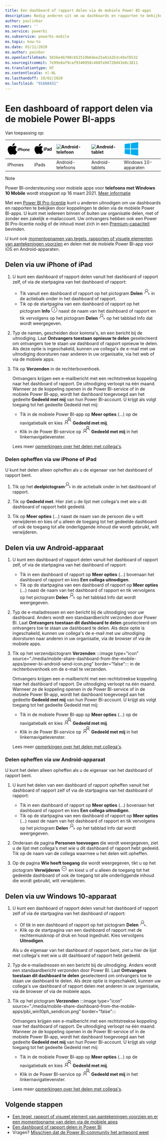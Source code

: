```yaml
---
title: Een dashboard of rapport delen via de mobiele Power BI-apps
description: Nodig anderen uit om uw dashboards en rapporten te bekijken door koppelingen te delen via de mobiele Power BI-apps. Hier vindt u meer informatie.
author: paulinbar
ms.reviewer: ''
ms.service: powerbi
ms.subservice: powerbi-mobile
ms.topic: how-to
ms.date: 03/11/2020
ms.author: painbar
ms.openlocfilehash: 5656e4b708cb52519b6dee25a8142b3c49af6532
ms.sourcegitcommit: 7e99e8af9caf9340958c4607a94728d43e8c3811
ms.translationtype: HT
ms.contentlocale: nl-NL
ms.lasthandoff: 10/02/2020
ms.locfileid: "91668431"
---
```

# <a name="share-a-dashboard-or-report-from-the-power-bi-mobile-apps"></a>Een dashboard of rapport delen via de mobiele Power BI-apps
Van toepassing op:

| ![iPhone](./media/mobile-share-dashboard-from-the-mobile-apps/iphone-logo-50-px.png) | ![iPad](./media/mobile-share-dashboard-from-the-mobile-apps/ipad-logo-50-px.png) | ![Android-telefoon](./media/mobile-share-dashboard-from-the-mobile-apps/android-phone-logo-50-px.png) | ![Android-tablet](./media/mobile-share-dashboard-from-the-mobile-apps/android-tablet-logo-50-px.png) | ![Windows 10](./media/mobile-share-dashboard-from-the-mobile-apps/win-10-logo-50-px.png) |
|:--- |:--- |:--- |:--- |:--- |
| iPhones |iPads |Android-telefoons |Android-tablets |Windows 10-apparaten |

>[!NOTE]
>Power BI-ondersteuning voor mobiele apps voor **telefoons met Windows 10 Mobile** wordt stopgezet op 16 maart 2021. [Meer informatie](/legal/powerbi/powerbi-mobile/power-bi-mobile-app-end-of-support-for-windows-phones)

Met een [Power BI Pro-licentie](../../fundamentals/service-features-license-type.md) kunt u anderen uitnodigen om uw dashboards en rapporten te bekijken door koppelingen te delen via de mobiele Power BI-apps. U kunt met iedereen binnen of buiten uw organisatie delen, met of zonder een zakelijk e-mailaccount. Uw ontvangers hebben ook een Power BI Pro-licentie nodig of de inhoud moet zich in een [Premium-capaciteit](../../admin/service-premium-what-is.md) bevinden.

U kunt ook [momentopnamen van tegels, rapporten of visuele elementen van aantekeningen voorzien](mobile-annotate-and-share-a-tile-from-the-mobile-apps.md) en delen met de mobiele Power BI-app voor iOS en Android-apparaten. 

## <a name="share-from-your-iphone-or-ipad"></a>Delen via uw iPhone of iPad

1. U kunt een dashboard of rapport delen vanuit het dashboard of rapport zelf, of via de startpagina van het dashboard of rapport:
    *  Tik vanuit een dashboard of rapport op het pictogram **Delen** ![uitnodigingspictogram](././media/mobile-share-dashboard-from-the-mobile-apps/power-bi-android-invite-icon-ss.png) in de actiebalk onder in het dashboard of rapport.
    *  Tik op de startpagina van een dashboard of rapport op het pictogram **Info** ![Meer informatie](./media/mobile-share-dashboard-from-the-mobile-apps/power-bi-more-info-icon.png) naast de naam van het dashboard of rapport en tik vervolgens op het pictogram **Delen** ![uitnodigingspictogram](./media/mobile-share-dashboard-from-the-mobile-apps/power-bi-android-invite-icon-ss.png) op het tabblad Info dat wordt weergegeven.
2. Typ de namen, gescheiden door komma's, en een bericht bij de uitnodiging. Laat **Ontvangers toestaan opnieuw te delen** geselecteerd om ontvangers toe te staan uw dashboard of rapport opnieuw te delen. Als deze optie is ingeschakeld, kunnen uw collega's de e-mail met uw uitnodiging doorsturen naar anderen in uw organisatie, via het web of via de mobiele apps.
3. Tik op **Verzenden** in de rechterbovenhoek.
   
   Ontvangers krijgen een e-mailbericht met een rechtstreekse koppeling naar het dashboard of rapport. De uitnodiging verloopt na één maand. Wanneer ze de koppeling openen in de Power BI-service of in de mobiele Power BI-app, wordt het dashboard toegevoegd aan het gedeelte **Gedeeld met mij** van hun Power BI-account. U krijgt als volgt toegang tot het gedeelte Gedeeld met mij:
   
   * Tik in de mobiele Power BI-app op **Meer opties** (...) op de navigatiebalk en kies ![Gedeeld met mij](./././media/mobile-share-dashboard-from-the-mobile-apps/power-bi-shared-with-me-icon.png) **Gedeeld met mij**.
   * Klik in de Power BI-service op ![Gedeeld met mij](./././media/mobile-share-dashboard-from-the-mobile-apps/power-bi-shared-with-me-icon.png) **Gedeeld met mij** in het linkernavigatievenster.
   
   Lees meer [opmerkingen over het delen met collega's](../../collaborate-share/service-share-dashboards.md).

### <a name="unshare-from-your-iphone-or-ipad"></a>Delen opheffen via uw iPhone of iPad
U kunt het delen alleen opheffen als u de eigenaar van het dashboard of rapport bent.

1. Tik op het **deelpictogram**![Deelpictogram](././media/mobile-share-dashboard-from-the-mobile-apps/power-bi-android-invite-icon-ss.png) in de actiebalk onder in het dashboard of rapport.
2. Tik op **Gedeeld met**. Hier ziet u de lijst met collega's met wie u dit dashboard of rapport hebt gedeeld.

3. Tik op **Meer opties** (...) naast de naam van de persoon die u wilt verwijderen en kies of u alleen de toegang tot het gedeelde dashboard of ook de toegang tot alle onderliggende inhoud die wordt gebruikt, wilt verwijderen.



## <a name="share-from-your-android-device"></a>Delen via uw Android-apparaat
1. U kunt een dashboard of rapport delen vanuit het dashboard of rapport zelf, of via de startpagina van het dashboard of rapport:
    *  Tik in een dashboard of rapport op **Meer opties** (...) bovenaan het dashboard of rapport en kies **Een collega uitnodigen**.
    *  Tik op de startpagina van een dashboard of rapport op **Meer opties** (...) naast de naam van het dashboard of rapport en tik vervolgens op het pictogram **Delen** ![uitnodigingspictogram](./media/mobile-share-dashboard-from-the-mobile-apps/power-bi-android-invite-icon-ss.png) op het tabblad Info dat wordt weergegeven.
 
2. Typ de e-mailadressen en een bericht bij de uitnodiging voor uw dashboard. Anders wordt een standaardbericht verzonden door Power BI. Laat **Ontvangers toestaan dit dashboard te delen** geselecteerd om ontvangers toe te staan uw dashboard te delen. Als deze optie is ingeschakeld, kunnen uw collega's de e-mail met uw uitnodiging doorsturen naar anderen in uw organisatie, via de browser of via de mobiele apps.
   
3. Tik op het verzendpictogram **Verzenden** :::image type="icon" source="./media/mobile-share-dashboard-from-the-mobile-apps/power-bi-android-send-icon.png" border="false"::: in de rechterbovenhoek om de e-mail te verzenden.
   
    Ontvangers krijgen een e-mailbericht met een rechtstreekse koppeling naar het dashboard of rapport. De uitnodiging verloopt na één maand. Wanneer ze de koppeling openen in de Power BI-service of in de mobiele Power BI-app, wordt het dashboard toegevoegd aan het gedeelte **Gedeeld met mij** van hun Power BI-account. U krijgt als volgt toegang tot het gedeelte Gedeeld met mij:
   * Tik in de mobiele Power BI-app op **Meer opties** (...) op de navigatiebalk en kies ![Gedeeld met mij](./././media/mobile-share-dashboard-from-the-mobile-apps/power-bi-shared-with-me-icon.png) **Gedeeld met mij**.
   * Klik in de Power BI-service op ![Gedeeld met mij](./././media/mobile-share-dashboard-from-the-mobile-apps/power-bi-shared-with-me-icon.png) **Gedeeld met mij** in het linkernavigatievenster.
   
   Lees meer [opmerkingen over het delen met collega's](../../collaborate-share/service-share-dashboards.md).


### <a name="unshare-from-your-android-device"></a>Delen opheffen via uw Android-apparaat
U kunt het delen alleen opheffen als u de eigenaar van het dashboard of rapport bent.

1. U kunt het delen van een dashboard of rapport opheffen vanuit het dashboard of rapport zelf of via de startpagina van het dashboard of rapport:
    *  Tik in een dashboard of rapport op **Meer opties** (...) bovenaan het dashboard of rapport en kies **Een collega uitnodigen**.
    *  Tik op de startpagina van een dashboard of rapport op **Meer opties** (...) naast de naam van het dashboard of rapport en tik vervolgens op het pictogram **Delen** ![uitnodigingspictogram](./media/mobile-share-dashboard-from-the-mobile-apps/power-bi-android-invite-icon-ss.png) op het tabblad Info dat wordt weergegeven.

2. Onderaan de pagina **Personen toevoegen** die wordt weergegeven, ziet u de lijst met collega's met wie u dit dashboard of rapport hebt gedeeld. Tik op de naam van de collega waarmee u het delen wilt opheffen.
3. Op de pagina **Wie heeft toegang** die wordt weergegeven, tikt u op het pictogram **Verwijderen** ![pictogram verwijderen](./media/mobile-share-dashboard-from-the-mobile-apps/power-bi-android-remove-icon.png) en kiest u of u alleen de toegang tot het gedeelde dashboard of ook de toegang tot alle onderliggende inhoud die wordt gebruikt, wilt verwijderen.

## <a name="share-from-your-windows-10-device"></a>Delen via uw Windows 10-apparaat

1. U kunt een dashboard of rapport delen vanuit het dashboard of rapport zelf of via de startpagina van het dashboard of rapport:
    * Of tik in een dashboard of rapport op het pictogram **Delen** ![uitnodigingspictogram](./media/mobile-share-dashboard-from-the-mobile-apps/power-bi-android-invite-icon-ss.png).
    * Klik op de startpagina van een dashboard of rapport met de rechtermuisknop of druk en houd ingedrukt. Kies vervolgens **Uitnodigen**.
   
   Als u de eigenaar van het dashboard of rapport bent, ziet u hier de lijst met collega's met wie u dit dashboard of rapport hebt gedeeld.

2. Typ de e-mailadressen en een bericht bij de uitnodiging. Anders wordt een standaardbericht verzonden door Power BI. Laat **Ontvangers toestaan dit dashboard te delen** geselecteerd om ontvangers toe te staan uw dashboard te delen. Als deze optie is ingeschakeld, kunnen uw collega's uw dashboard of rapport delen met anderen in uw organisatie, via de browser of via de mobiele apps.
   
3. Tik op het pictogram **Verzenden** :::image type="icon" source="./media/mobile-share-dashboard-from-the-mobile-apps/pbi_win10ph_sendicon.png" border="false":::
   
    Ontvangers krijgen een e-mailbericht met een rechtstreekse koppeling naar het dashboard of rapport. De uitnodiging verloopt na één maand. Wanneer ze de koppeling openen in de Power BI-service of in de mobiele Power BI-app, wordt het dashboard toegevoegd aan het gedeelte **Gedeeld met mij** van hun Power BI-account. U krijgt als volgt toegang tot het gedeelte Gedeeld met mij:
   
   * Tik in de mobiele Power BI-app op **Meer opties** (...) op de navigatiebalk en kies ![Gedeeld met mij](./././media/mobile-share-dashboard-from-the-mobile-apps/power-bi-shared-with-me-icon.png) **Gedeeld met mij**.
   * Klik in de Power BI-service op ![Gedeeld met mij](./././media/mobile-share-dashboard-from-the-mobile-apps/power-bi-shared-with-me-icon.png) **Gedeeld met mij** in het linkernavigatievenster.
   
   Lees meer [opmerkingen over het delen met collega's](../../collaborate-share/service-share-dashboards.md).

## <a name="next-steps"></a>Volgende stappen
* [Een tegel, rapport of visueel element van aantekeningen voorzien en er een momentopname van delen via de mobiele apps](mobile-annotate-and-share-a-tile-from-the-mobile-apps.md)
* [Een dashboard of rapport delen in Power BI](../../collaborate-share/service-share-dashboards.md)
* Vragen? [Misschien dat de Power BI-community het antwoord weet](https://community.powerbi.com/)